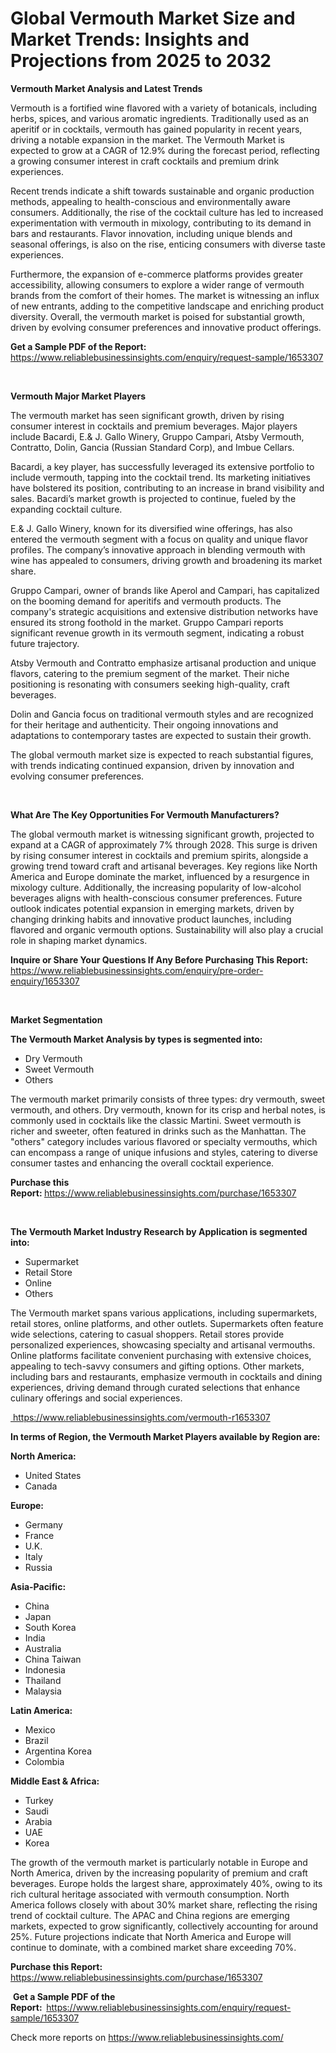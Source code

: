 <p><h1>Global Vermouth Market Size and Market Trends: Insights and Projections from 2025 to 2032</h1></p><p><strong>Vermouth Market Analysis and Latest Trends</strong></p>
<p><p>Vermouth is a fortified wine flavored with a variety of botanicals, including herbs, spices, and various aromatic ingredients. Traditionally used as an aperitif or in cocktails, vermouth has gained popularity in recent years, driving a notable expansion in the market. The Vermouth Market is expected to grow at a CAGR of 12.9% during the forecast period, reflecting a growing consumer interest in craft cocktails and premium drink experiences. </p><p>Recent trends indicate a shift towards sustainable and organic production methods, appealing to health-conscious and environmentally aware consumers. Additionally, the rise of the cocktail culture has led to increased experimentation with vermouth in mixology, contributing to its demand in bars and restaurants. Flavor innovation, including unique blends and seasonal offerings, is also on the rise, enticing consumers with diverse taste experiences. </p><p>Furthermore, the expansion of e-commerce platforms provides greater accessibility, allowing consumers to explore a wider range of vermouth brands from the comfort of their homes. The market is witnessing an influx of new entrants, adding to the competitive landscape and enriching product diversity. Overall, the vermouth market is poised for substantial growth, driven by evolving consumer preferences and innovative product offerings.</p></p>
<p><strong>Get a Sample PDF of the Report:&nbsp;</strong> <a href="https://www.reliablebusinessinsights.com/enquiry/request-sample/1653307?utm_campaign=3288&utm_medium=2&utm_source=Github&utm_content=ia&utm_term=05032025&utm_id=vermouth">https://www.reliablebusinessinsights.com/enquiry/request-sample/1653307</a></p>
<p>&nbsp;</p>
<p><strong>Vermouth Major Market Players</strong></p>
<p><p>The vermouth market has seen significant growth, driven by rising consumer interest in cocktails and premium beverages. Major players include Bacardi, E.& J. Gallo Winery, Gruppo Campari, Atsby Vermouth, Contratto, Dolin, Gancia (Russian Standard Corp), and Imbue Cellars.</p><p>Bacardi, a key player, has successfully leveraged its extensive portfolio to include vermouth, tapping into the cocktail trend. Its marketing initiatives have bolstered its position, contributing to an increase in brand visibility and sales. Bacardi’s market growth is projected to continue, fueled by the expanding cocktail culture.</p><p>E.& J. Gallo Winery, known for its diversified wine offerings, has also entered the vermouth segment with a focus on quality and unique flavor profiles. The company’s innovative approach in blending vermouth with wine has appealed to consumers, driving growth and broadening its market share.</p><p>Gruppo Campari, owner of brands like Aperol and Campari, has capitalized on the booming demand for aperitifs and vermouth products. The company's strategic acquisitions and extensive distribution networks have ensured its strong foothold in the market. Gruppo Campari reports significant revenue growth in its vermouth segment, indicating a robust future trajectory.</p><p>Atsby Vermouth and Contratto emphasize artisanal production and unique flavors, catering to the premium segment of the market. Their niche positioning is resonating with consumers seeking high-quality, craft beverages.</p><p>Dolin and Gancia focus on traditional vermouth styles and are recognized for their heritage and authenticity. Their ongoing innovations and adaptations to contemporary tastes are expected to sustain their growth.</p><p>The global vermouth market size is expected to reach substantial figures, with trends indicating continued expansion, driven by innovation and evolving consumer preferences.</p></p>
<p>&nbsp;</p>
<p><strong>What Are The Key Opportunities For Vermouth Manufacturers?</strong></p>
<p><p>The global vermouth market is witnessing significant growth, projected to expand at a CAGR of approximately 7% through 2028. This surge is driven by rising consumer interest in cocktails and premium spirits, alongside a growing trend toward craft and artisanal beverages. Key regions like North America and Europe dominate the market, influenced by a resurgence in mixology culture. Additionally, the increasing popularity of low-alcohol beverages aligns with health-conscious consumer preferences. Future outlook indicates potential expansion in emerging markets, driven by changing drinking habits and innovative product launches, including flavored and organic vermouth options. Sustainability will also play a crucial role in shaping market dynamics.</p></p>
<p><strong>Inquire or Share Your Questions If Any Before Purchasing This Report:</strong> <a href="https://www.reliablebusinessinsights.com/enquiry/pre-order-enquiry/1653307?utm_campaign=3288&utm_medium=2&utm_source=Github&utm_content=ia&utm_term=05032025&utm_id=vermouth">https://www.reliablebusinessinsights.com/enquiry/pre-order-enquiry/1653307</a></p>
<p>&nbsp;</p>
<p><strong>Market Segmentation</strong></p>
<p><strong>The Vermouth Market Analysis by types is segmented into:</strong></p>
<p><ul><li>Dry Vermouth</li><li>Sweet Vermouth</li><li>Others</li></ul></p>
<p><p>The vermouth market primarily consists of three types: dry vermouth, sweet vermouth, and others. Dry vermouth, known for its crisp and herbal notes, is commonly used in cocktails like the classic Martini. Sweet vermouth is richer and sweeter, often featured in drinks such as the Manhattan. The "others" category includes various flavored or specialty vermouths, which can encompass a range of unique infusions and styles, catering to diverse consumer tastes and enhancing the overall cocktail experience.</p></p>
<p><strong>Purchase this Report:&nbsp;</strong><a href="https://www.reliablebusinessinsights.com/purchase/1653307?utm_campaign=3288&utm_medium=2&utm_source=Github&utm_content=ia&utm_term=05032025&utm_id=vermouth">https://www.reliablebusinessinsights.com/purchase/1653307</a></p>
<p>&nbsp;</p>
<p><strong>The Vermouth Market Industry Research by Application is segmented into:</strong></p>
<p><ul><li>Supermarket</li><li>Retail Store</li><li>Online</li><li>Others</li></ul></p>
<p><p>The Vermouth market spans various applications, including supermarkets, retail stores, online platforms, and other outlets. Supermarkets often feature wide selections, catering to casual shoppers. Retail stores provide personalized experiences, showcasing specialty and artisanal vermouths. Online platforms facilitate convenient purchasing with extensive choices, appealing to tech-savvy consumers and gifting options. Other markets, including bars and restaurants, emphasize vermouth in cocktails and dining experiences, driving demand through curated selections that enhance culinary offerings and social experiences.</p></p>
<p><a href="https://www.reliablebusinessinsights.com/vermouth-r1653307?utm_campaign=3288&utm_medium=2&utm_source=Github&utm_content=ia&utm_term=05032025&utm_id=vermouth">&nbsp;https://www.reliablebusinessinsights.com/vermouth-r1653307</a></p>
<p><strong>In terms of Region, the Vermouth Market Players available by Region are:</strong></p>
<p>
    <p> <strong> North America: </strong>
        <ul>
            <li>United States</li>
            <li>Canada</li>
        </ul>
        </p> 
    <p> <strong> Europe: </strong>
        <ul>
            <li>Germany</li>
            <li>France</li>
            <li>U.K.</li>
            <li>Italy</li>
            <li>Russia</li>
        </ul>
        </p> 
    <p> <strong> Asia-Pacific: </strong>
        <ul>
            <li>China</li>
            <li>Japan</li>
            <li>South Korea</li>
            <li>India</li>
            <li>Australia</li>
            <li>China Taiwan</li>
            <li>Indonesia</li>
            <li>Thailand</li>
            <li>Malaysia</li>
        </ul>
        </p> 
    <p> <strong> Latin America: </strong>
        <ul>
            <li>Mexico</li>
            <li>Brazil</li>
            <li>Argentina Korea</li>
            <li>Colombia</li>
        </ul>
        </p> 
    <p> <strong> Middle East & Africa: </strong>
        <ul>
            <li>Turkey</li>
            <li>Saudi</li>
            <li>Arabia</li>
            <li>UAE</li>
            <li>Korea</li>
        </ul>
    </p>
    </p>
<p><p>The growth of the vermouth market is particularly notable in Europe and North America, driven by the increasing popularity of premium and craft beverages. Europe holds the largest share, approximately 40%, owing to its rich cultural heritage associated with vermouth consumption. North America follows closely with about 30% market share, reflecting the rising trend of cocktail culture. The APAC and China regions are emerging markets, expected to grow significantly, collectively accounting for around 25%. Future projections indicate that North America and Europe will continue to dominate, with a combined market share exceeding 70%.</p></p>
<p><strong>Purchase this Report: </strong><a href="https://www.reliablebusinessinsights.com/purchase/1653307?utm_campaign=3288&utm_medium=2&utm_source=Github&utm_content=ia&utm_term=05032025&utm_id=vermouth">https://www.reliablebusinessinsights.com/purchase/1653307</a></p>
<p>&nbsp;<strong>Get a Sample PDF of the Report:&nbsp;&nbsp;</strong><a href="https://www.reliablebusinessinsights.com/enquiry/request-sample/1653307?utm_campaign=3288&utm_medium=2&utm_source=Github&utm_content=ia&utm_term=05032025&utm_id=vermouth">https://www.reliablebusinessinsights.com/enquiry/request-sample/1653307</a></p>
<p><strong></strong></p>
<p>Check more reports on <a href="https://www.reliablebusinessinsights.com/?utm_campaign=3288&utm_medium=2&utm_source=Github&utm_content=ia&utm_term=05032025&utm_id=vermouth">https://www.reliablebusinessinsights.com/</a></p>